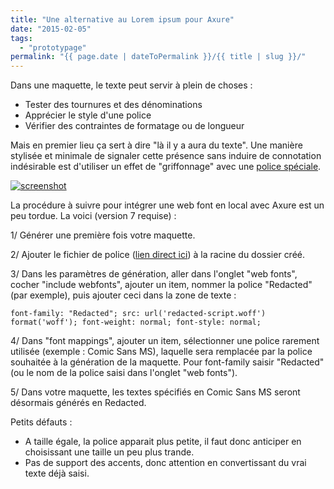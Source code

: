```yaml
---
title: "Une alternative au Lorem ipsum pour Axure"
date: "2015-02-05"
tags:
  - "prototypage"
permalink: "{{ page.date | dateToPermalink }}/{{ title | slug }}/"
---
```


Dans une maquette, le texte peut servir à plein de choses :

- Tester des tournures et des dénominations
- Apprécier le style d'une police
- Vérifier des contraintes de formatage ou de longueur

Mais en premier lieu ça sert à dire "là il y a aura du texte". Une manière stylisée et minimale de signaler cette présence sans induire de connotation indésirable est d'utiliser un effet de "griffonnage" avec une [police spéciale](https://github.com/christiannaths/Redacted-Font).

[![screenshot](/assets/images/redacted.png " Cliquer pour voir une démo")](https://misc.toutcequibouge.net/Redacted/home.html)

La procédure à suivre pour intégrer une web font en local avec Axure est un peu tordue. La voici (version 7 requise) :

1/ Générer une première fois votre maquette.

2/ Ajouter le fichier de police ([lien direct ici](https://github.com/christiannaths/Redacted-Font/blob/old-sources/fonts/web/redacted-script-bold.woff?raw=true)) à la racine du dossier créé.

3/ Dans les paramètres de génération, aller dans l'onglet "web fonts", cocher "include webfonts", ajouter un item, nommer la police "Redacted" (par exemple), puis ajouter ceci dans la zone de texte :

`font-family: "Redacted"; src: url('redacted-script.woff') format('woff'); font-weight: normal; font-style: normal;`

4/ Dans "font mappings", ajouter un item, sélectionner une police rarement utilisée (exemple : Comic Sans MS), laquelle sera remplacée par la police souhaitée à la génération de la maquette. Pour font-family saisir "Redacted" (ou le nom de la police saisi dans l'onglet "web fonts").

5/ Dans votre maquette, les textes spécifiés en Comic Sans MS seront désormais générés en Redacted.

Petits défauts :

- A taille égale, la police apparait plus petite, il faut donc anticiper en choisissant une taille un peu plus trande.
- Pas de support des accents, donc attention en convertissant du vrai texte déjà saisi.
